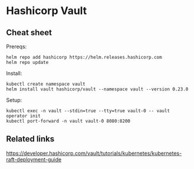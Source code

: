 # Hashicorp Vault

## Cheat sheet


Prereqs:

```
helm repo add hashicorp https://helm.releases.hashicorp.com
helm repo update
```

Install:

```
kubectl create namespace vault
helm install vault hashicorp/vault --namespace vault --version 0.23.0
```

Setup:

```
kubectl exec -n vault --stdin=true --tty=true vault-0 -- vault operator init
kubectl port-forward -n vault vault-0 8080:8200
```

## Related links

https://developer.hashicorp.com/vault/tutorials/kubernetes/kubernetes-raft-deployment-guide